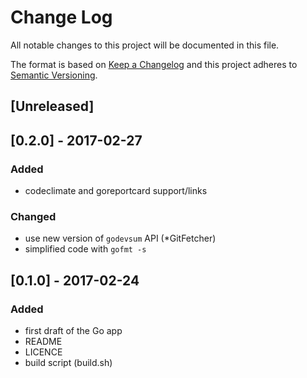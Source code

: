 # Change Log
All notable changes to this project will be documented in this file.

The format is based on [Keep a Changelog](http://keepachangelog.com/) 
and this project adheres to [Semantic Versioning](http://semver.org/).

## [Unreleased]

## [0.2.0] - 2017-02-27
### Added
- codeclimate and goreportcard support/links
### Changed
- use new version of `godevsum` API (*GitFetcher)
- simplified code with `gofmt -s`

## [0.1.0] - 2017-02-24
### Added
- first draft of the Go app
- README
- LICENCE
- build script (build.sh)
